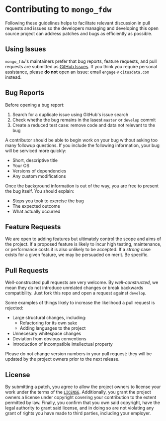 Contributing to `mongo_fdw`
===========================

Following these guidelines helps to facilitate relevant discussion in pull
requests and issues so the developers managing and developing this open source
project can address patches and bugs as efficiently as possible.


Using Issues
------------

`mongo_fdw`'s maintainers prefer that bug reports, feature requests, and pull
requests are submitted as [GitHub Issues][1]. If you think you require personal
assistance, please **do not** open an issue: email `engage` `@` `citusdata.com`
instead.


Bug Reports
-----------

Before opening a bug report:

  1. Search for a duplicate issue using GitHub's issue search
  2. Check whethe the bug remains in the lasest `master` or `develop` commit
  3. Create a reduced test case: remove code and data not relevant to the bug

A contributor should be able to begin work on your bug without asking too many
followup questions. If you include the following information, your bug will be
serviced more quickly:

  * Short, descriptive title
  * Your OS
  * Versions of dependencies
  * Any custom modifications

Once the background information is out of the way, you are free to present the
bug itself. You should explain:

  * Steps you took to exercise the bug
  * The expected outcome
  * What actually occurred


Feature Requests
----------------

We are open to adding features but ultimately control the scope and aims of the
project. If a proposed feature is likely to incur high testing, maintenance, or
performance costs it is also unlikely to be accepted. If a _strong_ case exists
for a given feature, we may be persuaded on merit. Be specific.


Pull Requests
-------------

Well-constructed pull requests are very welcome. By _well-constructed_, we mean
they do not introduce unrelated changes or break backwards compatibility. Just
fork this repo and open a request against `develop`.

Some examples of things likely to increase the likelihood a pull request is
rejected:

  * Large structural changes, including:
    * Refactoring for its own sake
	* Adding languages to the project
  * Unnecesary whitespace changes
  * Deviation from obvious conventions
  * Introduction of incompatible intellectual property

Please do not change version numbers in your pull request: they will be updated
by the project owners prior to the next release.


License
-------

By submitting a patch, you agree to allow the project owners to license your
work under the terms of the [`LICENSE`][2]. Additionally, you grant the project
owners a license under copyright covering your contribution to the extent
permitted by law. Finally, you confirm that you own said copyright, have the
legal authority to grant said license, and in doing so are not violating any
grant of rights you have made to third parties, including your employer.

[1]: https://github.com/citusdata/mongo_fdw/issues
[2]: LICENSE
